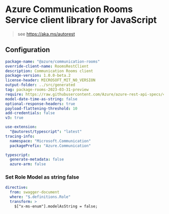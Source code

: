 # Azure Communication Rooms Service client library for JavaScript

> see https://aka.ms/autorest

## Configuration

```yaml
package-name: "@azure/communication-rooms"
override-client-name: RoomsRestClient
description: Communication Rooms client
package-version: 1.0.0-beta.2
license-header: MICROSOFT_MIT_NO_VERSION
output-folder: ../src/generated
tag: package-rooms-2023-03-31-preview
require: https://raw.githubusercontent.com/Azure/azure-rest-api-specs/49ef4666b13e2e5675dfb92dab3b3d13aa8b3596/specification/communication/data-plane/Rooms/readme.md
model-date-time-as-string: false
optional-response-headers: true
payload-flattening-threshold: 10
add-credentials: false
v3: true

use-extension:
  "@autorest/typescript": "latest"
tracing-info:
  namespace: "Microsoft.Communication"
  packagePrefix: "Azure.Communication"

typescript:
  generate-metadata: false
  azure-arm: false
```

### Set Role Model as string false

```yaml
directive:
  from: swagger-document
  where: "$.definitions.Role"
  transform: >
    $["x-ms-enum"].modelAsString = false;
```

